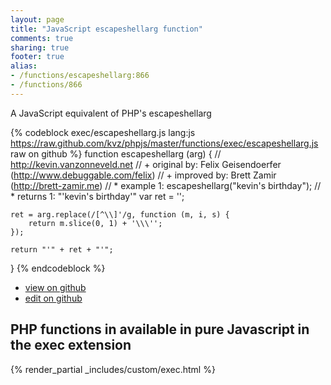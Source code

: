 ```yaml
---
layout: page
title: "JavaScript escapeshellarg function"
comments: true
sharing: true
footer: true
alias:
- /functions/escapeshellarg:866
- /functions/866
---
```

<!-- Generated by Rakefile:build -->
A JavaScript equivalent of PHP's escapeshellarg

{% codeblock exec/escapeshellarg.js lang:js https://raw.github.com/kvz/phpjs/master/functions/exec/escapeshellarg.js raw on github %}
function escapeshellarg (arg) {
    // http://kevin.vanzonneveld.net
    // +   original by: Felix Geisendoerfer (http://www.debuggable.com/felix)
    // +   improved by: Brett Zamir (http://brett-zamir.me)
    // *     example 1: escapeshellarg("kevin's birthday");
    // *     returns 1: "'kevin\'s birthday'"
    var ret = '';

    ret = arg.replace(/[^\\]'/g, function (m, i, s) {
        return m.slice(0, 1) + '\\\'';
    });

    return "'" + ret + "'";
}
{% endcodeblock %}

 - [view on github](https://github.com/kvz/phpjs/blob/master/functions/exec/escapeshellarg.js)
 - [edit on github](https://github.com/kvz/phpjs/edit/master/functions/exec/escapeshellarg.js)

## PHP functions in available in pure Javascript in the exec extension
{% render_partial _includes/custom/exec.html %}

